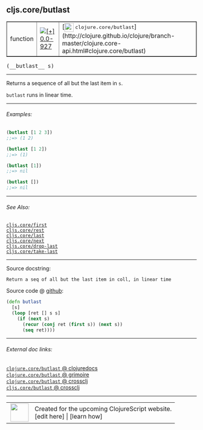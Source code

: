 ## cljs.core/butlast



 <table border="1">
<tr>
<td>function</td>
<td><a href="https://github.com/cljsinfo/cljs-api-docs/tree/0.0-927"><img valign="middle" alt="[+] 0.0-927" title="Added in 0.0-927" src="https://img.shields.io/badge/+-0.0--927-lightgrey.svg"></a> </td>
<td>
[<img height="24px" valign="middle" src="http://i.imgur.com/1GjPKvB.png"> <samp>clojure.core/butlast</samp>](http://clojure.github.io/clojure/branch-master/clojure.core-api.html#clojure.core/butlast)
</td>
</tr>
</table>


 <samp>
(__butlast__ s)<br>
</samp>

---

Returns a sequence of all but the last item in `s`.

`butlast` runs in linear time.

---

###### Examples:

```clj
(butlast [1 2 3])
;;=> (1 2)

(butlast [1 2])
;;=> (1)

(butlast [1])
;;=> nil

(butlast [])
;;=> nil
```

---

###### See Also:

[`cljs.core/first`](cljs.core_first.md)<br>
[`cljs.core/rest`](cljs.core_rest.md)<br>
[`cljs.core/last`](cljs.core_last.md)<br>
[`cljs.core/next`](cljs.core_next.md)<br>
[`cljs.core/drop-last`](cljs.core_drop-last.md)<br>
[`cljs.core/take-last`](cljs.core_take-last.md)<br>

---


Source docstring:

```
Return a seq of all but the last item in coll, in linear time
```


Source code @ [github](https://github.com/clojure/clojurescript/blob/r3053/src/cljs/cljs/core.cljs#L7756-L7762):

```clj
(defn butlast
  [s]
  (loop [ret [] s s]
    (if (next s)
      (recur (conj ret (first s)) (next s))
      (seq ret))))
```

<!--
Repo - tag - source tree - lines:

 <pre>
clojurescript @ r3053
└── src
    └── cljs
        └── cljs
            └── <ins>[core.cljs:7756-7762](https://github.com/clojure/clojurescript/blob/r3053/src/cljs/cljs/core.cljs#L7756-L7762)</ins>
</pre>

-->

---



###### External doc links:

[`clojure.core/butlast` @ clojuredocs](http://clojuredocs.org/clojure.core/butlast)<br>
[`clojure.core/butlast` @ grimoire](http://conj.io/store/v1/org.clojure/clojure/1.7.0-beta3/clj/clojure.core/butlast/)<br>
[`clojure.core/butlast` @ crossclj](http://crossclj.info/fun/clojure.core/butlast.html)<br>
[`cljs.core/butlast` @ crossclj](http://crossclj.info/fun/cljs.core.cljs/butlast.html)<br>

---

 <table>
<tr><td>
<img valign="middle" align="right" width="48px" src="http://i.imgur.com/Hi20huC.png">
</td><td>
Created for the upcoming ClojureScript website.<br>
[edit here] | [learn how]
</td></tr></table>

[edit here]:https://github.com/cljsinfo/cljs-api-docs/blob/master/cljsdoc/cljs.core_butlast.cljsdoc
[learn how]:https://github.com/cljsinfo/cljs-api-docs/wiki/cljsdoc-files

<!--

This information was too distracting to show to readers, but I'll leave it
commented here since it is helpful to:

- pretty-print the data used to generate this document
- and show how to retrieve that data



The API data for this symbol:

```clj
{:description "Returns a sequence of all but the last item in `s`.\n\n`butlast` runs in linear time.",
 :ns "cljs.core",
 :name "butlast",
 :signature ["[s]"],
 :history [["+" "0.0-927"]],
 :type "function",
 :related ["cljs.core/first"
           "cljs.core/rest"
           "cljs.core/last"
           "cljs.core/next"
           "cljs.core/drop-last"
           "cljs.core/take-last"],
 :full-name-encode "cljs.core_butlast",
 :source {:code "(defn butlast\n  [s]\n  (loop [ret [] s s]\n    (if (next s)\n      (recur (conj ret (first s)) (next s))\n      (seq ret))))",
          :title "Source code",
          :repo "clojurescript",
          :tag "r3053",
          :filename "src/cljs/cljs/core.cljs",
          :lines [7756 7762]},
 :examples [{:id "7a4676",
             :content "```clj\n(butlast [1 2 3])\n;;=> (1 2)\n\n(butlast [1 2])\n;;=> (1)\n\n(butlast [1])\n;;=> nil\n\n(butlast [])\n;;=> nil\n```"}],
 :full-name "cljs.core/butlast",
 :clj-symbol "clojure.core/butlast",
 :docstring "Return a seq of all but the last item in coll, in linear time"}

```

Retrieve the API data for this symbol:

```clj
;; from Clojure REPL
(require '[clojure.edn :as edn])
(-> (slurp "https://raw.githubusercontent.com/cljsinfo/cljs-api-docs/catalog/cljs-api.edn")
    (edn/read-string)
    (get-in [:symbols "cljs.core/butlast"]))
```

-->
